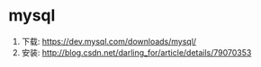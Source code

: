 # mysql

1. 下载: <https://dev.mysql.com/downloads/mysql/>
1. 安装: <http://blog.csdn.net/darling_for/article/details/79070353>